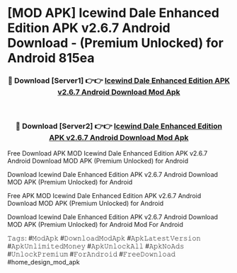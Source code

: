 # [MOD APK] Icewind Dale Enhanced Edition APK v2.6.7 Android Download - (Premium Unlocked) for Android 815ea



<div align="center">
<h3>🔴 Download [Server1] 👉👉 <a href="https://momento.my/?title=Icewind_Dale_Enhanced_Edition_APK_v2.6.7_Android_Download">Icewind Dale Enhanced Edition APK v2.6.7 Android Download Mod Apk</a></h3><br>

<h3>🔴 Download [Server2] 👉👉 <a href="https://momento.my/?title=Icewind_Dale_Enhanced_Edition_APK_v2.6.7_Android_Download">Icewind Dale Enhanced Edition APK v2.6.7 Android Download Mod Apk</a></h3>
</div>



Free Download APK MOD Icewind Dale Enhanced Edition APK v2.6.7 Android Download MOD APK (Premium Unlocked) for Android

Download Icewind Dale Enhanced Edition APK v2.6.7 Android Download MOD APK (Premium Unlocked) for Android

Free APK MOD Icewind Dale Enhanced Edition APK v2.6.7 Android Download MOD APK (Premium Unlocked) for Android

Download Icewind Dale Enhanced Edition APK v2.6.7 Android Download MOD APK (Premium Unlocked) for Android Mod For Android

𝚃𝚊𝚐𝚜: #𝙼𝚘𝚍𝙰𝚙𝚔 #𝙳𝚘𝚠𝚗𝚕𝚘𝚊𝚍𝙼𝚘𝚍𝙰𝚙𝚔 #𝙰𝚙𝚔𝙻𝚊𝚝𝚎𝚜𝚝𝚅𝚎𝚛𝚜𝚒𝚘𝚗 #𝙰𝚙𝚔𝚄𝚗𝚕𝚒𝚖𝚒𝚝𝚎𝚍𝙼𝚘𝚗𝚎𝚢 #𝙰𝚙𝚔𝚄𝚗𝚕𝚘𝚌𝚔𝙰𝚕𝚕 #𝙰𝚙𝚔𝙽𝚘𝙰𝚍𝚜 #𝚄𝚗𝚕𝚘𝚌𝚔𝙿𝚛𝚎𝚖𝚒𝚞𝚖 #𝙵𝚘𝚛𝙰𝚗𝚍𝚛𝚘𝚒𝚍 #𝙵𝚛𝚎𝚎𝙳𝚘𝚠𝚗𝚕𝚘𝚊𝚍 #home_design_mod_apk
